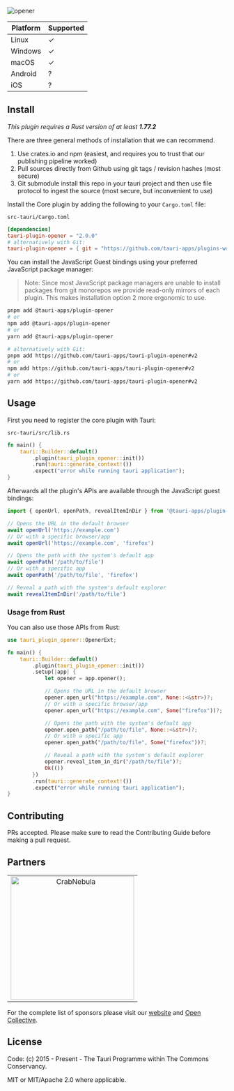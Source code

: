![opener](https://github.com/tauri-apps/plugins-workspace/raw/v2/plugins/opener/banner.png)

<!-- description -->

| Platform | Supported |
| -------- | --------- |
| Linux    | ✓         |
| Windows  | ✓         |
| macOS    | ✓         |
| Android  | ?         |
| iOS      | ?         |

## Install

_This plugin requires a Rust version of at least **1.77.2**_

There are three general methods of installation that we can recommend.

1. Use crates.io and npm (easiest, and requires you to trust that our publishing pipeline worked)
2. Pull sources directly from Github using git tags / revision hashes (most secure)
3. Git submodule install this repo in your tauri project and then use file protocol to ingest the source (most secure, but inconvenient to use)

Install the Core plugin by adding the following to your `Cargo.toml` file:

`src-tauri/Cargo.toml`

```toml
[dependencies]
tauri-plugin-opener = "2.0.0"
# alternatively with Git:
tauri-plugin-opener = { git = "https://github.com/tauri-apps/plugins-workspace", branch = "v2" }
```

You can install the JavaScript Guest bindings using your preferred JavaScript package manager:

> Note: Since most JavaScript package managers are unable to install packages from git monorepos we provide read-only mirrors of each plugin. This makes installation option 2 more ergonomic to use.

<!-- Add the branch for installations using git! -->

```sh
pnpm add @tauri-apps/plugin-opener
# or
npm add @tauri-apps/plugin-opener
# or
yarn add @tauri-apps/plugin-opener

# alternatively with Git:
pnpm add https://github.com/tauri-apps/tauri-plugin-opener#v2
# or
npm add https://github.com/tauri-apps/tauri-plugin-opener#v2
# or
yarn add https://github.com/tauri-apps/tauri-plugin-opener#v2
```

## Usage

First you need to register the core plugin with Tauri:

`src-tauri/src/lib.rs`

```rust
fn main() {
    tauri::Builder::default()
        .plugin(tauri_plugin_opener::init())
        .run(tauri::generate_context!())
        .expect("error while running tauri application");
}
```

Afterwards all the plugin's APIs are available through the JavaScript guest bindings:

```javascript
import { openUrl, openPath, revealItemInDir } from '@tauri-apps/plugin-opener'

// Opens the URL in the default browser
await openUrl('https://example.com')
// Or with a specific browser/app
await openUrl('https://example.com', 'firefox')

// Opens the path with the system's default app
await openPath('/path/to/file')
// Or with a specific app
await openPath('/path/to/file', 'firefox')

// Reveal a path with the system's default explorer
await revealItemInDir('/path/to/file')
```

### Usage from Rust

You can also use those APIs from Rust:

```rust
use tauri_plugin_opener::OpenerExt;

fn main() {
    tauri::Builder::default()
        .plugin(tauri_plugin_opener::init())
        .setup(|app| {
            let opener = app.opener();

            // Opens the URL in the default browser
            opener.open_url("https://example.com", None::<&str>)?;
            // Or with a specific browser/app
            opener.open_url("https://example.com", Some("firefox"))?;

            // Opens the path with the system's default app
            opener.open_path("/path/to/file", None::<&str>)?;
            // Or with a specific app
            opener.open_path("/path/to/file", Some("firefox"))?;

            // Reveal a path with the system's default explorer
            opener.reveal_item_in_dir("/path/to/file")?;
            Ok(())
        })
        .run(tauri::generate_context!())
        .expect("error while running tauri application");
}
```

## Contributing

PRs accepted. Please make sure to read the Contributing Guide before making a pull request.

## Partners

<table>
  <tbody>
    <tr>
      <td align="center" valign="middle">
        <a href="https://crabnebula.dev" target="_blank">
          <img src="https://github.com/tauri-apps/plugins-workspace/raw/v2/.github/sponsors/crabnebula.svg" alt="CrabNebula" width="283">
        </a>
      </td>
    </tr>
  </tbody>
</table>

For the complete list of sponsors please visit our [website](https://tauri.app#sponsors) and [Open Collective](https://opencollective.com/tauri).

## License

Code: (c) 2015 - Present - The Tauri Programme within The Commons Conservancy.

MIT or MIT/Apache 2.0 where applicable.
